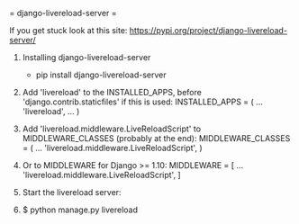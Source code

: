 
= django-livereload-server =

If you get stuck look at this site:
https://pypi.org/project/django-livereload-server/

1. Installing django-livereload-server
	* pip install django-livereload-server
2. Add 'livereload' to the INSTALLED_APPS, before 'django.contrib.staticfiles' if this is used: 
		INSTALLED_APPS = (
    		...
    		'livereload',
    		...
		)
3. Add 'livereload.middleware.LiveReloadScript' to MIDDLEWARE_CLASSES (probably at the end):
		MIDDLEWARE_CLASSES = (
    		...
    		'livereload.middleware.LiveReloadScript',
		)
4. Or to MIDDLEWARE for Django >= 1.10:
		MIDDLEWARE = [
    		...
    		'livereload.middleware.LiveReloadScript',
		]

5. Start the livereload server:
6. $ python manage.py livereload
